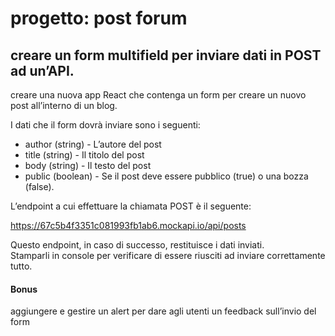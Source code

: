 # progetto: post forum  
creare un form multifield per inviare dati in POST ad un’API.  
---

creare una nuova app React che contenga un form per creare un nuovo post all’interno di un blog.  

I dati che il form dovrà inviare sono i seguenti:
- author (string) - L’autore del post
- title (string) - Il titolo del post
- body (string) - Il testo del post
- public (boolean) - Se il post deve essere pubblico (true) o una bozza (false).  

L’endpoint a cui effettuare la chiamata POST è il seguente:  

https://67c5b4f3351c081993fb1ab6.mockapi.io/api/posts  

Questo endpoint, in caso di successo, restituisce i dati inviati.  
Stamparli in console per verificare di essere riusciti ad inviare correttamente tutto.  

#### Bonus  

aggiungere e gestire un alert per dare agli utenti un feedback sull’invio del form
